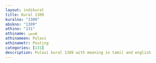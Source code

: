 ```yaml
---
layout: indikural
title: Kural 1309
kuralno: "1309"
abskno: "1309"
athino: "131"
athiname: புலவி
athinameen: Pulavi
athinametr: Pouting
categories: [131]
description: Pulavi kural 1309 with meaning in tamil and english 
---
```


